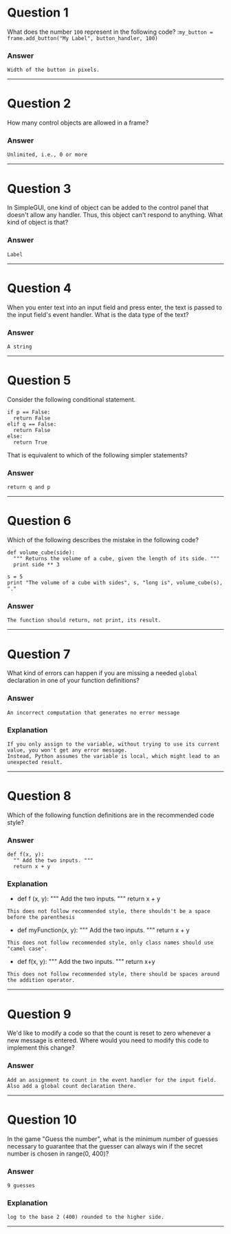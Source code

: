 # Question 1
  What does the number `100` represent in the following code? :`my_button = frame.add_button("My Label", button_handler, 100)`

### Answer
    Width of the button in pixels.

----
# Question 2
  How many control objects are allowed in a frame?

### Answer
    Unlimited, i.e., 0 or more

----
# Question 3
  In SimpleGUI, one kind of object can be added to the control panel that doesn't allow any handler. Thus, this object can't respond to anything. What kind of object is that?

### Answer
    Label

----
# Question 4
  When you enter text into an input field and press enter, the text is passed to the input field's event handler. What is the data type of the text?

### Answer
    A string

----
# Question 5
  Consider the following conditional statement.

    if p == False:
      return False
    elif q == False:
      return False
    else:
      return True

That is equivalent to which of the following simpler statements?

### Answer
    return q and p

----
# Question 6
  Which of the following describes the mistake in the following code?

    def volume_cube(side):
      """ Returns the volume of a cube, given the length of its side. """
      print side ** 3

    s = 5
    print "The volume of a cube with sides", s, "long is", volume_cube(s), "."

### Answer
    The function should return, not print, its result.

----
# Question 7
  What kind of errors can happen if you are missing a needed `global` declaration in one of your function definitions?

### Answer
    An incorrect computation that generates no error message

### Explanation
    If you only assign to the variable, without trying to use its current value, you won't get any error message.
    Instead, Python assumes the variable is local, which might lead to an unexpected result.

----
# Question 8
  Which of the following function definitions are in the recommended code style?

### Answer
    def f(x, y):
      "" Add the two inputs. """
      return x + y

### Explanation
  *   def f (x, y):
        """ Add the two inputs. """
        return x + y

    This does not follow recommended style, there shouldn't be a space before the parenthesis

  *   def myFunction(x, y):
        """ Add the two inputs. """
        return x + y

    This does not follow recommended style, only class names should use "camel case".

  *   def f(x, y):
        """ Add the two inputs. """
        return x+y

    This does not follow recommended style, there should be spaces around the addition operator.

----
# Question 9
  We'd like to modify a code so that the count is reset to zero whenever a new message is entered. Where would you need to modify this code to implement this change?

### Answer
    Add an assignment to count in the event handler for the input field. Also add a global count declaration there.

----
# Question 10
  In the game "Guess the number", what is the minimum number of guesses necessary to guarantee that the guesser can always win if the secret number is chosen in range(0, 400)?

### Answer
    9 guesses

### Explanation
    log to the base 2 (400) rounded to the higher side.

----
